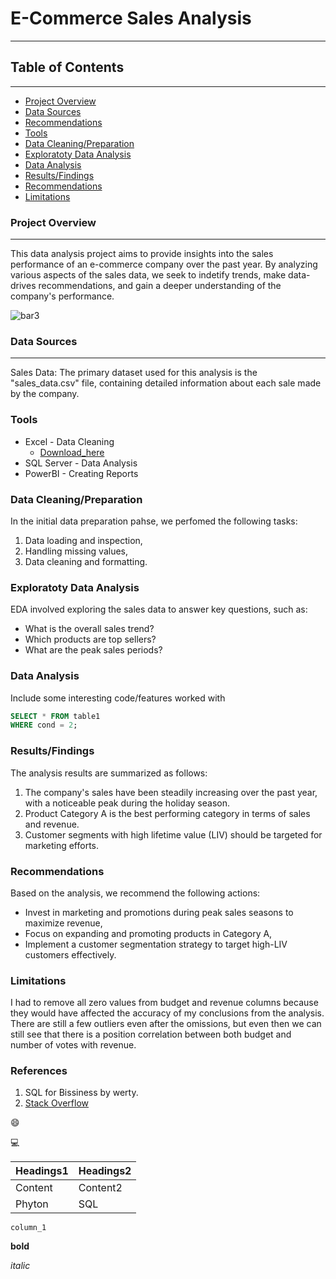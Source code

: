 # E-Commerce Sales Analysis
---

## Table of Contents
---

- [Project Overview](#project-overview)
- [Data Sources](#data-sources)
- [Recommendations](#recommendations)
- [Tools](#tools)
- [Data Cleaning/Preparation](#data-cleaning/preparation)
- [Exploratoty Data Analysis](#exploratoty-data-analysis)
- [Data Analysis](#data-analysis)
- [Results/Findings](#results/findings)
- [Recommendations](#recommendations)
- [Limitations](#limitations)

### Project Overview
---

This data analysis project aims to provide insights into the sales performance of an e-commerce company over the past year. By analyzing various aspects of the sales data, we seek to indetify trends, make data-drives recommendations, and gain a deeper understanding of the company's performance.

![bar3](https://github.com/jaariyahnorma/Documenting_Example/assets/173895980/bdfb21f2-814d-421d-8f70-3f416311851a)

### Data Sources
---

Sales Data: The primary dataset used for this analysis is the "sales_data.csv" file, containing detailed information about each sale made by the company.

### Tools

- Excel - Data Cleaning
  - [Download_here](https://microsoft.com)
- SQL Server - Data Analysis
- PowerBI - Creating Reports


### Data Cleaning/Preparation

In the initial data preparation pahse, we perfomed the following tasks:
1. Data loading and inspection,
2. Handling missing values,
3. Data cleaning and formatting.

### Exploratoty Data Analysis

EDA involved exploring the sales data to answer key questions, such as:

- What is the overall sales trend?
- Which products are top sellers?
- What are the peak sales periods?

### Data Analysis

Include some interesting code/features worked with

```sql
SELECT * FROM table1
WHERE cond = 2;
```

### Results/Findings

The analysis results are summarized as follows:
1. The company's sales have been steadily increasing over the past year, with a noticeable peak during the holiday season.
2. Product Category A is the best performing category in terms of sales and revenue.
3. Customer segments with high lifetime value (LIV) should be targeted for marketing efforts.

### Recommendations

Based on the analysis, we recommend the following actions:
- Invest in marketing and promotions during peak sales seasons to maximize revenue,
- Focus on expanding and promoting products in Category A,
- Implement a customer segmentation strategy to target high-LIV customers effectively.

### Limitations

I had to remove all zero values from budget and revenue columns because they would have affected the accuracy of my conclusions from the analysis. There are still a few outliers even after the omissions, but even then we can still see that there is a position correlation between both budget and number of votes with revenue.

### References

1. SQL for Bissiness by werty.
2. [Stack Overflow](https://stack.com)

😄 

💻

|Headings1|Headings2|
|---------|---------|
|Content|Content2|
|Phyton|SQL|

`column_1`

**bold**

*italic*

